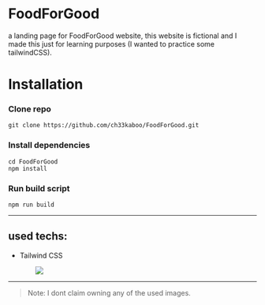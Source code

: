 # FoodForGood

a landing page for FoodForGood website, this website is fictional and I made this just for learning purposes (I wanted to practice some tailwindCSS).

# Installation

### Clone repo

    git clone https://github.com/ch33kaboo/FoodForGood.git

### Install dependencies

    cd FoodForGood
    npm install

### Run build script

    npm run build

---
## used techs:
* Tailwind CSS 

<a style="margin-left:55px" href="http://tailwindcss.com/" target="_blank"> <img src="https://img.icons8.com/color/48/000000/tailwindcss.png"/> </a> 

---

> Note: I dont claim owning any of the used images.